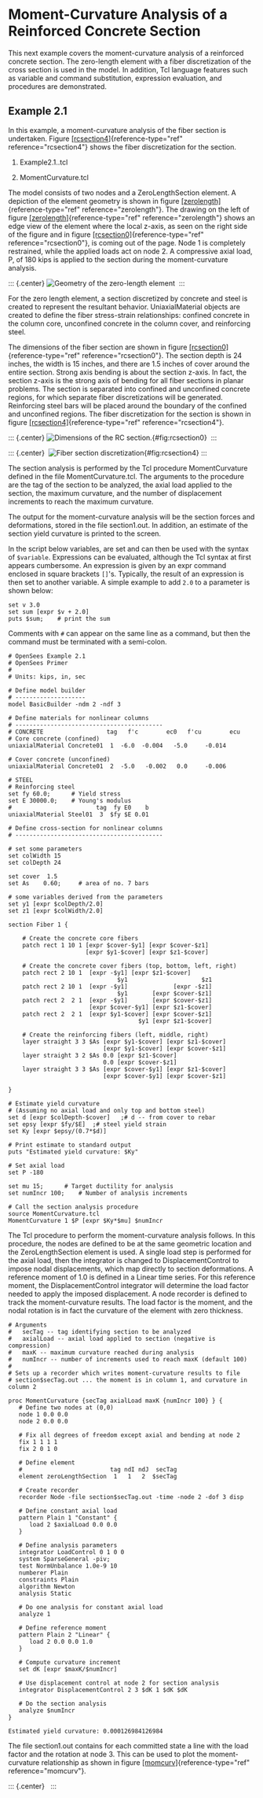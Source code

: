
# Moment-Curvature Analysis of a Reinforced Concrete Section

This next example covers the moment-curvature analysis of a reinforced
concrete section. The zero-length element with a fiber discretization of
the cross section is used in the model. In addition, Tcl language
features such as variable and command substitution, expression
evaluation, and procedures are demonstrated.

## Example 2.1

In this example, a moment-curvature analysis of the fiber section is
undertaken. Figure [\[rcsection4\]](#rcsection4){reference-type="ref"
reference="rcsection4"} shows the fiber discretization for the section.

1.  Example2.1..tcl

2.  MomentCurvature.tcl

The model consists of two nodes and a ZeroLengthSection element. A
depiction of the element geometry is shown in
figure [\[zerolength\]](#zerolength){reference-type="ref"
reference="zerolength"}. The drawing on the left of
figure [\[zerolength\]](#zerolength){reference-type="ref"
reference="zerolength"} shows an edge view of the element where the
local z-axis, as seen on the right side of the figure and in
figure [\[rcsection0\]](#rcsection0){reference-type="ref"
reference="rcsection0"}, is coming out of the page. Node 1 is completely
restrained, while the applied loads act on node 2. A compressive axial
load, P, of 180 kips is applied to the section during the
moment-curvature analysis.

::: {.center}
![Geometry of the zero-length element](../fig_files/ZeroLengthSection.svg) 
:::

For the zero length element, a section discretized by concrete and steel
is created to represent the resultant behavior. UniaxialMaterial objects
are created to define the fiber stress-strain relationships: confined
concrete in the column core, unconfined concrete in the column cover,
and reinforcing steel.

The dimensions of the fiber section are shown in
figure [\[rcsection0\]](#rcsection0){reference-type="ref"
reference="rcsection0"}. The section depth is 24 inches, the width is 15
inches, and there are 1.5 inches of cover around the entire section.
Strong axis bending is about the section z-axis. In fact, the section
z-axis is the strong axis of bending for all fiber sections in planar
problems. The section is separated into confined and unconfined concrete
regions, for which separate fiber discretizations will be generated.
Reinforcing steel bars will be placed around the boundary of the
confined and unconfined regions. The fiber discretization for the
section is shown in
figure [\[rcsection4\]](#rcsection4){reference-type="ref"
reference="rcsection4"}.

::: {.center}
![Dimensions of the RC section.](../fig_files/RCsection0.svg){#fig:rcsection0} 
:::

::: {.center} 
![Fiber section discretization](../fig_files/RCsection4.svg){#fig:rcsection4}
:::

The section analysis is performed by the Tcl procedure MomentCurvature
defined in the file MomentCurvature.tcl. The arguments to the procedure
are the tag of the section to be analyzed, the axial load applied to the
section, the maximum curvature, and the number of displacement
increments to reach the maximum curvature.

The output for the moment-curvature analysis will be the section forces
and deformations, stored in the file section1.out. In addition, an
estimate of the section yield curvature is printed to the screen.

In the script below variables, are set and can then be used with the
syntax of `$variable`. Expressions can be evaluated, although the Tcl
syntax at first appears cumbersome. An expression is given by an expr
command enclosed in square brackets `[]`'s. Typically, the result of an
expression is then set to another variable. A simple example to add `2.0`
to a parameter is shown below:

```{.tcl}
set v 3.0 
set sum [expr $v + 2.0] 
puts $sum;    # print the sum 
```

Comments with `#` can appear on the same line as a command, but then the
command must be terminated with a semi-colon.

    # OpenSees Example 2.1
    # OpenSees Primer
    #
    # Units: kips, in, sec

    # Define model builder
    # --------------------
    model BasicBuilder -ndm 2 -ndf 3

    # Define materials for nonlinear columns
    # ------------------------------------------
    # CONCRETE                  tag   f'c        ec0   f'cu        ecu
    # Core concrete (confined)
    uniaxialMaterial Concrete01  1  -6.0  -0.004   -5.0     -0.014

    # Cover concrete (unconfined)
    uniaxialMaterial Concrete01  2  -5.0   -0.002   0.0     -0.006

    # STEEL
    # Reinforcing steel 
    set fy 60.0;      # Yield stress
    set E 30000.0;    # Young's modulus
    #                        tag  fy E0    b
    uniaxialMaterial Steel01  3  $fy $E 0.01

    # Define cross-section for nonlinear columns
    # ------------------------------------------

    # set some parameters
    set colWidth 15
    set colDepth 24 

    set cover  1.5
    set As    0.60;     # area of no. 7 bars

    # some variables derived from the parameters
    set y1 [expr $colDepth/2.0]
    set z1 [expr $colWidth/2.0]

    section Fiber 1 {

        # Create the concrete core fibers
        patch rect 1 10 1 [expr $cover-$y1] [expr $cover-$z1] 
                          [expr $y1-$cover] [expr $z1-$cover]

        # Create the concrete cover fibers (top, bottom, left, right)
        patch rect 2 10 1  [expr -$y1] [expr $z1-$cover] 
                                   $y1                     $z1
        patch rect 2 10 1  [expr -$y1]             [expr -$z1] 
                                   $y1       [expr $cover-$z1]
        patch rect 2  2 1  [expr -$y1]       [expr $cover-$z1] 
                           [expr $cover-$y1] [expr $z1-$cover]
        patch rect 2  2 1  [expr $y1-$cover] [expr $cover-$z1] 
                                         $y1 [expr $z1-$cover]

        # Create the reinforcing fibers (left, middle, right)
        layer straight 3 3 $As [expr $y1-$cover] [expr $z1-$cover] 
                               [expr $y1-$cover] [expr $cover-$z1]
        layer straight 3 2 $As 0.0 [expr $z1-$cover] 
                               0.0 [expr $cover-$z1]
        layer straight 3 3 $As [expr $cover-$y1] [expr $z1-$cover] 
                               [expr $cover-$y1] [expr $cover-$z1]

    }    

    # Estimate yield curvature
    # (Assuming no axial load and only top and bottom steel)
    set d [expr $colDepth-$cover]   ;# d -- from cover to rebar
    set epsy [expr $fy/$E]  ;# steel yield strain
    set Ky [expr $epsy/(0.7*$d)]

    # Print estimate to standard output
    puts "Estimated yield curvature: $Ky"

    # Set axial load 
    set P -180

    set mu 15;      # Target ductility for analysis
    set numIncr 100;    # Number of analysis increments

    # Call the section analysis procedure
    source MomentCurvature.tcl
    MomentCurvature 1 $P [expr $Ky*$mu] $numIncr

The Tcl procedure to perform the moment-curvature analysis follows. In
this procedure, the nodes are defined to be at the same geometric
location and the ZeroLengthSection element is used. A single load step
is performed for the axial load, then the integrator is changed to
DisplacementControl to impose nodal displacements, which map directly to
section deformations. A reference moment of 1.0 is defined in a Linear
time series. For this reference moment, the DisplacementControl
integrator will determine the load factor needed to apply the imposed
displacement. A node recorder is defined to track the moment-curvature
results. The load factor is the moment, and the nodal rotation is in
fact the curvature of the element with zero thickness.

    # Arguments
    #   secTag -- tag identifying section to be analyzed
    #   axialLoad -- axial load applied to section (negative is compression)
    #   maxK -- maximum curvature reached during analysis
    #   numIncr -- number of increments used to reach maxK (default 100)
    #
    # Sets up a recorder which writes moment-curvature results to file
    # section$secTag.out ... the moment is in column 1, and curvature in column 2

    proc MomentCurvature {secTag axialLoad maxK {numIncr 100} } {
       # Define two nodes at (0,0)
       node 1 0.0 0.0
       node 2 0.0 0.0

       # Fix all degrees of freedom except axial and bending at node 2
       fix 1 1 1 1
       fix 2 0 1 0

       # Define element
       #                         tag ndI ndJ  secTag
       element zeroLengthSection  1   1   2  $secTag

       # Create recorder
       recorder Node -file section$secTag.out -time -node 2 -dof 3 disp

       # Define constant axial load
       pattern Plain 1 "Constant" {
          load 2 $axialLoad 0.0 0.0
       }

       # Define analysis parameters
       integrator LoadControl 0 1 0 0
       system SparseGeneral -piv;
       test NormUnbalance 1.0e-9 10
       numberer Plain
       constraints Plain
       algorithm Newton
       analysis Static

       # Do one analysis for constant axial load
       analyze 1

       # Define reference moment
       pattern Plain 2 "Linear" {
          load 2 0.0 0.0 1.0
       }

       # Compute curvature increment
       set dK [expr $maxK/$numIncr]

       # Use displacement control at node 2 for section analysis
       integrator DisplacementControl 2 3 $dK 1 $dK $dK

       # Do the section analysis
       analyze $numIncr
    }

    Estimated yield curvature: 0.000126984126984

The file section1.out contains for each committed state a line with the
load factor and the rotation at node 3. This can be used to plot the
moment-curvature relationship as shown in
figure [\[momcurv\]](#momcurv){reference-type="ref"
reference="momcurv"}.

::: {.center}
 
:::
